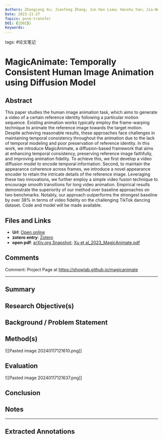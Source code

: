 ```yaml
---
Authors: Zhongcong Xu; Jianfeng Zhang; Jun Hao Liew; Hanshu Yan; Jia-Wei Liu; Chenxu Zhang; Jiashi Feng; Mike Zheng Shou
Date: 2023-11-27
Topics: pose-transfer
DOI: {{DOI}}
Keywords:
---
```

tags: #论文笔记 

# MagicAnimate: Temporally Consistent Human Image Animation using Diffusion Model


## Abstract
This paper studies the human image animation task, which aims to generate a video of a certain reference identity following a particular motion sequence. Existing animation works typically employ the frame-warping technique to animate the reference image towards the target motion. Despite achieving reasonable results, these approaches face challenges in maintaining temporal consistency throughout the animation due to the lack of temporal modeling and poor preservation of reference identity. In this work, we introduce MagicAnimate, a diffusion-based framework that aims at enhancing temporal consistency, preserving reference image faithfully, and improving animation fidelity. To achieve this, we first develop a video diffusion model to encode temporal information. Second, to maintain the appearance coherence across frames, we introduce a novel appearance encoder to retain the intricate details of the reference image. Leveraging these two innovations, we further employ a simple video fusion technique to encourage smooth transitions for long video animation. Empirical results demonstrate the superiority of our method over baseline approaches on two benchmarks. Notably, our approach outperforms the strongest baseline by over 38% in terms of video fidelity on the challenging TikTok dancing dataset. Code and model will be made available.

## Files and Links
- **Url**: [Open online](http://arxiv.org/abs/2311.16498)
- **zotero entry**: [Zotero](zotero://select/library/items/C8N6473Z)
- **open pdf**: [arXiv.org Snapshot](zotero://open-pdf/library/items/PKD4PX6H); [Xu et al_2023_MagicAnimate.pdf](zotero://open-pdf/library/items/85AMTTCA)

## Comments
Comment: Project Page at https://showlab.github.io/magicanimate

---

## Summary

  
## Research Objective(s)


## Background / Problem Statement


## Method(s)
![[Pasted image 20240117121610.png]]

## Evaluation
![[Pasted image 20240117121637.png]]

## Conclusion


## Notes


----

## Extracted Annotations

